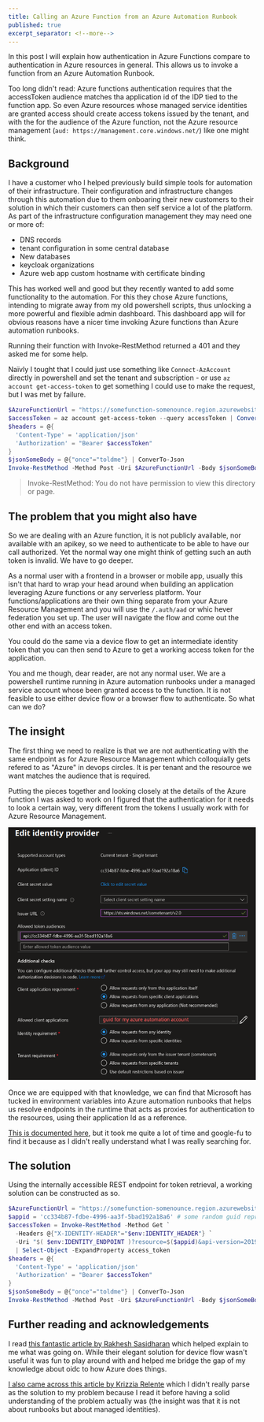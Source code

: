 ```yaml
---
title: Calling an Azure Function from an Azure Automation Runbook
published: true
excerpt_separator: <!--more-->
---
```


In this post I will explain how authentication in Azure Functions compare to authentication in Azure resources in general. This allows us to invoke a function from an Azure Automation Runbook.

<!--more-->

Too long didn't read: Azure functions authentication requires that the accessToken audience matches tha application id of the IDP tied to the function app. So even Azure resources whose managed service identities are granted access should create access tokens issued by the tenant, and with the for the audience of the Azure function, not the Azure resource management (`aud: https://management.core.windows.net/`) like one might think.

## Background

I have a customer who I helped previously build simple tools for automation of their infrastructure. Their configuration and infrastructure changes through this automation due to them onboaring their new customers to their solution in which their customers can then self service a lot of the platform. As part of the infrastructure configuration management they may need one or more of:

- DNS records
- tenant configuration in some central database
- New databases
- keycloak organizations
- Azure web app custom hostname with certificate binding

This has worked well and good but they recently wanted to add some functionality to the automation. For this they chose Azure functions, intending to migrate away from my old powershell scripts, thus unlocking a more powerful and flexible admin dashboard. This dashboard app will for obvious reasons have a nicer time invoking Azure functions than Azure automation runbooks.

Running their function with Invoke-RestMethod returned a 401 and they asked me for some help.

Naïvly I tought that I could just use something like `Connect-AzAccount` directly in powershell and set the tenant and subscription - or use `az account get-access-token` to get something I could use to make the request, but I was met by failure.

``` powershell
$AzureFunctionUrl = "https://somefunction-somenounce.region.azurewebsites.net/api/SomeFunction"
$accessToken = az account get-access-token --query accessToken | ConvertFrom-Json
$headers = @{
  'Content-Type' = 'application/json'
  'Authorization' = "Bearer $accessToken"
}
$jsonSomeBody = @{"once"="toldme"} | ConverTo-Json
Invoke-RestMethod -Method Post -Uri $AzureFunctionUrl -Body $jsonSomeBody -ContentType 'application/json' -Headers $headers
```

> Invoke-RestMethod: You do not have permission to view this directory or page.

## The problem that you might also have

So we are dealing with an Azure function, it is not publicly available, nor available with an apikey, so we need to authenticate to be able to have our call authorized. Yet the normal way one might think of getting such an auth token is invalid. We have to go deeper.

As a normal user with a frontend in a browser or mobile app, usually this isn't that hard to wrap your head around when building an application leveraging Azure functions or any serverless platform. Your functions/applications are their own thing separate from your Azure Resource Management and you will use the `/.auth/aad` or whic hever federation you set up. The user will navigate the flow and come out the other end with an access token.

You could do the same via a device flow to get an intermediate identity token that you can then send to Azure to get a working access token for the application.

You and me though, dear reader, are not any normal user. We are a powershell runtime running in Azure automation runbooks under a managed service account whose been granted access to the function. It is not feasible to use either device flow or a browser flow to authenticate. So what can we do?

## The insight

The first thing we need to realize is that we are not authenticating with the same endpoint as for Azure Resource Management which colloquially gets refered to as "Azure" in devops circles. It is per tenant and the resource we want matches the audience that is required.

Putting the pieces together and looking closely at the details of the Azure function I was asked to work on I figured that the authentication for it needs to look a certain way, very different from the tokens I usually work with for Azure Resource Management.

![idp-sometenant-someissuer](../assets/2025-05-15_18-44-36-idp-sometenant-someaudience.png)

Once we are equipped with that knowledge, we can find that Microsoft has tucked in environment variables into Azure automation runbooks that helps us resolve endpoints in the runtime that acts as proxies for authentication to the resources, using their application Id as a reference.

[This is documented here](https://learn.microsoft.com/en-us/Azure/app-service/overview-managed-identity?tabs=portal%2Cpowershell#connect-to-azure-services-in-app-code), but it took me quite a lot of time and google-fu to find it because as I didn't really understand what I was really searching for.

## The solution

Using the internally accessible REST endpoint for token retrieval, a working solution can be constructed as so.

``` powershell
$AzureFunctionUrl = "https://somefunction-somenounce.region.azurewebsites.net/api/SomeFunction"
$appid = 'cc334b87-fdbe-4996-aa3f-5bad192a18a6' # some random guid representing somefunction application id
$accessToken = Invoke-RestMethod -Method Get `
  -Headers @{"X-IDENTITY-HEADER"="$env:IDENTITY_HEADER"} `
  -Uri "$( $env:IDENTITY_ENDPOINT )?resource=$($appid)&api-version=2019-08-01" `
  | Select-Object -ExpandProperty access_token
$headers = @{
  'Content-Type' = 'application/json'
  'Authorization' = "Bearer $accessToken"
}
$jsonSomeBody = @{"once"="toldme"} | ConverTo-Json
Invoke-RestMethod -Method Post -Uri $AzureFunctionUrl -Body $jsonSomeBody -ContentType 'application/json' -Headers $headers
```

## Further reading and acknowledgements

I read [this fantastic article by Rakhesh Sasidharan](https://rakhesh.com/azure/authenticating-against-azure-functions-using-azure-ad/) which helped explain to me what was going on. While their elegant solution for device flow wasn't useful it was fun to play around with and helped me bridge the gap of my knowledge about oidc to how Azure does things.

[I also came across this article by Krizzia Relente](https://medium.com/@relente/how-to-use-managed-identity-to-authenticate-azure-functions-70b92cb710f2) which I didn't really parse as the solution to my problem because I read it before having a solid understanding of the problem actually was (the insight was that it is not about runbooks but about managed identities).

